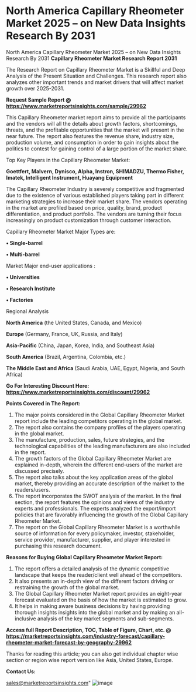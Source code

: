 # North America Capillary Rheometer Market 2025 – on New Data Insights Research By 2031
 North America Capillary Rheometer Market 2025 – on New Data Insights Research By 2031
<strong>Capillary Rheometer Market Research Report 2031</strong>

The Research Report on Capillary Rheometer Market is a Skillful and Deep Analysis of the Present Situation and Challenges. This research report also analyzes other important trends and market drivers that will affect market growth over 2025-2031.

<strong>Request Sample Report @ <a href=https://www.marketreportsinsights.com/sample/29962>https://www.marketreportsinsights.com/sample/29962</a></strong>

This Capillary Rheometer market report aims to provide all the participants and the vendors will all the details about growth factors, shortcomings, threats, and the profitable opportunities that the market will present in the near future. The report also features the revenue share, industry size, production volume, and consumption in order to gain insights about the politics to contest for gaining control of a large portion of the market share.

Top Key Players in the Capillary Rheometer Market:

<strong>Goettfert, Malvern, Dynisco, Alpha, Instron, SHIMADZU, Thermo Fisher, Imatek, Intelligent Instrument, Huayang Equipment</strong>

The Capillary Rheometer Industry is severely competitive and fragmented due to the existence of various established players taking part in different marketing strategies to increase their market share. The vendors operating in the market are profiled based on price, quality, brand, product differentiation, and product portfolio. The vendors are turning their focus increasingly on product customization through customer interaction.

Capillary Rheometer Market Major Types are:

<strong>• Single-barrel

• Multi-barrel</strong>

Market Major end-user applications :

<strong>• Universities

• Research Institute

• Factories</strong>

Regional Analysis

</u><strong><b>North America</b></strong> (the United States, Canada, and Mexico)

<strong><b>Europe </b></strong>(Germany, France, UK, Russia, and Italy)

<strong><b>Asia-Pacific</b></strong> (China, Japan, Korea, India, and Southeast Asia)

<strong><b>South America</b></strong> (Brazil, Argentina, Colombia, etc.)

<strong><b>The Middle East and Africa</b></strong> (Saudi Arabia, UAE, Egypt, Nigeria, and South Africa)

<strong>Go For Interesting Discount Here: <a href=https://www.marketreportsinsights.com/discount/29962>https://www.marketreportsinsights.com/discount/29962</a></strong>

<strong>Points Covered in The Report:</strong>
<ol>
  <li>The major points considered in the Global Capillary Rheometer Market report include the leading competitors operating in the global market.</li>
  <li>The report also contains the company profiles of the players operating in the global market.</li>
  <li>The manufacture, production, sales, future strategies, and the technological capabilities of the leading manufacturers are also included in the report.</li>
  <li>The growth factors of the Global Capillary Rheometer Market are explained in-depth, wherein the different end-users of the market are discussed precisely.</li>
  <li>The report also talks about the key application areas of the global market, thereby providing an accurate description of the market to the readers/users.</li>
  <li>The report incorporates the SWOT analysis of the market. In the final section, the report features the opinions and views of the industry experts and professionals. The experts analyzed the export/import policies that are favorably influencing the growth of the Global Capillary Rheometer Market.</li>
  <li>The report on the Global Capillary Rheometer Market is a worthwhile source of information for every policymaker, investor, stakeholder, service provider, manufacturer, supplier, and player interested in purchasing this research document.</li>
</ol>
<strong>Reasons for Buying Global Capillary Rheometer Market Report:</strong>

<ol>
  <li>The report offers a detailed analysis of the dynamic competitive landscape that keeps the reader/client well ahead of the competitors.</li>
  <li>It also presents an in-depth view of the different factors driving or restraining the growth of the global market.</li>
  <li>The Global Capillary Rheometer Market report provides an eight-year forecast evaluated on the basis of how the market is estimated to grow.</li>
  <li>It helps in making aware business decisions by having providing thorough insights insights into the global market and by making an all-inclusive analysis of the key market segments and sub-segments.</li>
</ol>
<strong>Access full Report Description, TOC, Table of Figure, Chart, etc. @ <a href=https://marketreportsinsights.com/industry-forecast/capillary-rheometer-market-forecast-by-geography-29962>https://marketreportsinsights.com/industry-forecast/capillary-rheometer-market-forecast-by-geography-29962</a></strong>


Thanks for reading this article; you can also get individual chapter wise section or region wise report version like Asia, United States, Europe.

<strong>Contact Us:</strong>

sales@marketreportsinsights.com"
![image](https://github.com/user-attachments/assets/6fffc5c7-6fc5-4f69-924a-015dc2e20f48)
